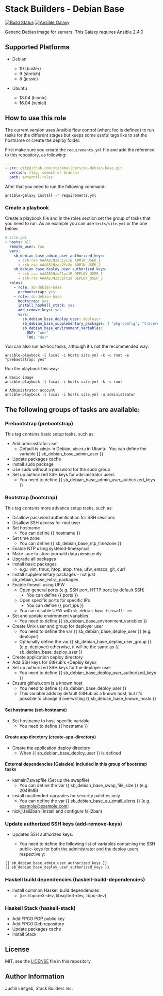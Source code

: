 # Stack Builders - Debian Base

[![Build Status](https://travis-ci.org/stackbuilders/sb-debian-base.svg?branch=master)](https://travis-ci.org/stackbuilders/sb-debian-base)
[![Ansible Galaxy](https://img.shields.io/badge/role-sb--debian--base-blue.svg)](https://galaxy.ansible.com/stackbuilders/sb-debian-base/)

Generic Debian image for servers. This Galaxy requires Ansible 2.4.0

## Supported Platforms

- Debian
  - 10 (buster)
  - 9  (stretch)
  - 8  (jessie)

- Ubuntu
  - 18.04 (bionic)
  - 16.04 (xenial)

## How to use this role
The current version uses Ansible flow control (when: foo is defined) to run tasks
for the different stages but keeps some useful tags like to set the hostname or create the deploy folder.

First make sure you create the `requirements.yml` file and add the reference to this repository, as following:
```yaml
---
- src: git@github.com:stackbuilders/sb-debian-base.git
  version: <tag, commit or branch>
  path: external-roles
```
After that you need to run the following command:
```
ansible-galaxy install -r requirements.yml
```

### Create a playbook
Create a playbook file and in the roles section set the group of tasks that you need to run.
As an example you can use `tests/site.yml` or the one below:

```yaml
# site.yml
- hosts: all
  remote_user: foo
  vars:
    sb_debian_base_admin_user_authorized_keys:
      - ssh-rsa AAAAB3NzaC1yc1E ADMIN_USER_1
      - ssh-rsa AAAAB3Nzac2Yc2e ADMIN_USER_2
    sb_debian_base_deploy_user_authorized_keys:
      - ssh-rsa AAAAB3NzaC1yc1E DEPLOY_USER_1
      - ssh-rsa AAAAB3Nzac2Yc2e DEPLOY_USER_2
  roles:
    - role: sb-debian-base
      prebootstrap: yes
    - role: sb-debian-base
      bootstrap: yes
      install_haskell_stack: yes
      add_remove_keys: yes
      vars:
        sb_debian_base_deploy_user: deployer
        sb_debian_base_supplementary_packages: [ "pkg-config", "traceroute" ]
        sb_debian_base_environment_variables:
          ONE: "uno"
          TWO: "dos"
```

You can also run ad-hoc tasks, although it's not the recommended way:
```
ansible-playbook -l local -i hosts site.yml -k -u root -e "prebootstrap: yes"
```

Run the playbook this way:
```
# Basic image
ansible-playbook -l local -i hosts site.yml -k -u root

# Administrator account
ansible-playbook -l local -i hosts site.yml -u administrator
```

## The following groups of tasks are available:

### Prebootstrap (prebootstrap)
This tag contains basic setup tasks, such as:
- Add administrator user
    - Default is `admin` in Debian, `ubuntu` in Ubuntu. You can define
      the variable {{ sb_debian_base_admin_user }}
- Update packages cache
- Install sudo package
- Use sudo without a password for the sudo group
- Set up authorized SSH keys for administrator users
    - You need to define {{ sb_debian_base_admin_user_authorized_keys }}

### Bootstrap (bootstrap)
This tag contains more advance setup tasks, such as:

- Disallow password authentication for SSH sessions
- Disallow SSH access for root user
- Set hostname
    - You can define {{ hostname }}
- Set time zone
    - You can define {{ sb_debian_base_ntp_timezone }}
- Enable NTP using systemd-timesyncd
- Make sure to store journald data persistently
- Upgrade all packages
- Install basic packages
    - e.g.: vim, tmux, htop, atop, tree, ufw, emacs, git, curl
- Install supplementary packages - not just sb_debian_base_extra_packages
- Enable firewall using UFW
    - Open general ports (e.g. SSH port, HTTP port; by default SSH)
        - You can define {{ ports }}
    - Open specific ports for specific IPs
        - You can define {{ port_ips }}
    - You can disable UFW with `sb_debian_base_firewall: no`
- Set and update environment variables
    - You need to define {{ sb_debian_base_environment_variables }}
- Create Unix user and group for deployer user
    - You need to define the var {{ sb_debian_base_deploy_user }} (e.g. deployer)
    - Optionally define the var {{ sb_debian_base_deploy_user_group }} (e.g. deployer)
      otherwise, it will be the same as {{ sb_debian_base_deploy_user }}
- Create application deploy directory
- Add SSH keys for GitHub's «Deploy keys»
- Set up authorized SSH keys for the deployer user
    - You need to define {{ sb_debian_base_deploy_user_authorized_keys }}
- Ensure github.com is a known host
    - You need to define {{ sb_debian_base_deploy_user }}
    - This variable adds by default GitHub as a known host, but it's possible to change it overwriting {{ sb_debian_base_known_hosts }}

#### Set hostname (set-hostname)
- Set hostname to host-specific variable
    - You need to define {{ hostname }}

#### Create app directory (create-app-directory)
- Create the application deploy directory
    - When {{ sb_debian_base_deploy_user }} is defined

#### External dependencies (Galaxies) included in this group of bootstrap tasks
- kamaln7.swapfile (Set up the swapfile)
    - You can define the var {{ sb_debian_base_swap_file_size }} (e.g. 2048MB)
- Install unattended-upgrades for security patches only
    - You can define the var {{ sb_debian_base_uu_email_alerts }} (e.g. example@example.com)
- nickjj.fail2ban (Install and configure fail2ban)

### Update authorized SSH keys (add-remove-keys)
- Updates SSH authorized keys:

    - You need to define the following list of variables containing the SSH
      public-keys for both the administrator and the deploy users, respectively:

```
{{ sb_debian_base_admin_user_authorized_keys }}
{{ sb_debian_base_deploy_user_authorized_keys }}
```

### Haskell build dependencies (haskell-build-dependencies)
- Install common Haskell build dependencies
    - (i.e. libpcre3-dev, libsqlite3-dev, libpq-dev)

### Haskell Stack (haskell-stack)
- Add FPCO PGP public key
- Add FPCO Deb repository
- Update packages cache
- Install Stack

License
-------

MIT, see the [LICENSE](LICENSE) file in this repository.

Author Information
------------------

Justin Leitgeb, Stack Builders Inc.
